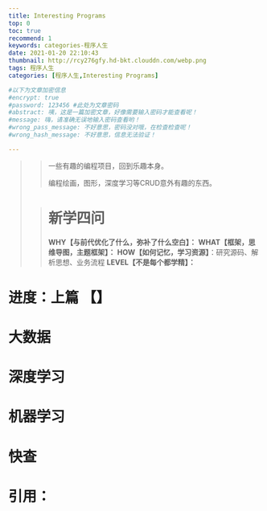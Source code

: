```yaml
---
title: Interesting Programs
top: 0
toc: true
recommend: 1 
keywords: categories-程序人生
date: 2021-01-20 22:10:43
thumbnail: http://rcy276gfy.hd-bkt.clouddn.com/webp.png
tags: 程序人生
categories: [程序人生,Interesting Programs]

#以下为文章加密信息
#encrypt: true
#password: 123456 #此处为文章密码
#abstract: 咦，这是一篇加密文章，好像需要输入密码才能查看呢！
#message: 嗨，请准确无误地输入密码查看哟！
#wrong_pass_message: 不好意思，密码没对哦，在检查检查呢！
#wrong_hash_message: 不好意思，信息无法验证！

---
```


> > 一些有趣的编程项目，回到乐趣本身。
> >
> > 编程绘画，图形，深度学习等CRUD意外有趣的东西。
>
> <!-- more -->
>
> > # 新学四问
> >
> > **WHY【与前代优化了什么，弥补了什么空白】：**
> > **WHAT【框架，思维导图，主题框架】：**
> > **HOW【如何记忆，学习资源】**：研究源码、解析思想、业务流程
> > **LEVEL【不是每个都学精】：**
>
# 进度：上篇 【】

# 大数据

# 深度学习

# 机器学习

# 快查

# 引用：



